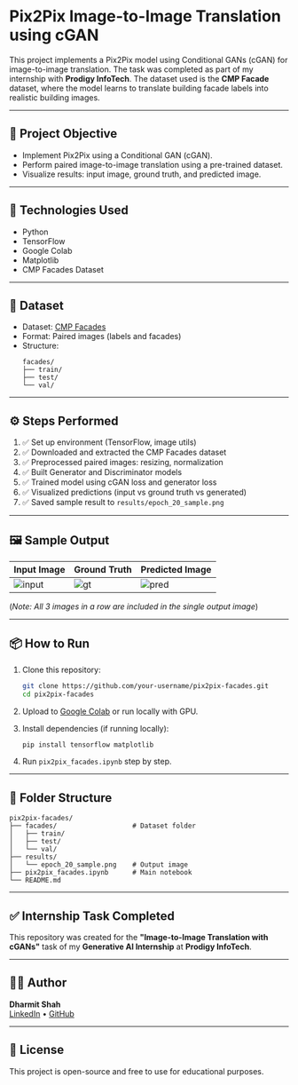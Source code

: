 # Pix2Pix Image-to-Image Translation using cGAN

This project implements a Pix2Pix model using Conditional GANs (cGAN) for image-to-image translation. The task was completed as part of my internship with **Prodigy InfoTech**. The dataset used is the **CMP Facade** dataset, where the model learns to translate building facade labels into realistic building images.

---

## 📌 Project Objective

- Implement Pix2Pix using a Conditional GAN (cGAN).
- Perform paired image-to-image translation using a pre-trained dataset.
- Visualize results: input image, ground truth, and predicted image.

---

## 🧠 Technologies Used

- Python
- TensorFlow
- Google Colab
- Matplotlib
- CMP Facades Dataset

---

## 📁 Dataset

- Dataset: [CMP Facades](https://people.eecs.berkeley.edu/~tinghuiz/projects/pix2pix/datasets/)
- Format: Paired images (labels and facades)
- Structure:
  ```
  facades/
  ├── train/
  ├── test/
  └── val/
  ```

---

## ⚙️ Steps Performed

1. ✅ Set up environment (TensorFlow, image utils)
2. ✅ Downloaded and extracted the CMP Facades dataset
3. ✅ Preprocessed paired images: resizing, normalization
4. ✅ Built Generator and Discriminator models
5. ✅ Trained model using cGAN loss and generator loss
6. ✅ Visualized predictions (input vs ground truth vs generated)
7. ✅ Saved sample result to `results/epoch_20_sample.png`

---

## 🖼️ Sample Output

| Input Image | Ground Truth | Predicted Image |
|-------------|---------------|------------------|
| ![input](results/epoch_20_sample.png) | ![gt](results/epoch_20_sample.png) | ![pred](results/epoch_20_sample.png) |

(*Note: All 3 images in a row are included in the single output image*)

---

## 📦 How to Run

1. Clone this repository:
   ```bash
   git clone https://github.com/your-username/pix2pix-facades.git
   cd pix2pix-facades
   ```

2. Upload to [Google Colab](https://colab.research.google.com/) or run locally with GPU.

3. Install dependencies (if running locally):
   ```bash
   pip install tensorflow matplotlib
   ```

4. Run `pix2pix_facades.ipynb` step by step.

---

## 📁 Folder Structure

```
pix2pix-facades/
├── facades/                   # Dataset folder
│   ├── train/
│   ├── test/
│   └── val/
├── results/
│   └── epoch_20_sample.png    # Output image
├── pix2pix_facades.ipynb      # Main notebook
└── README.md
```

---

## ✅ Internship Task Completed

This repository was created for the **"Image-to-Image Translation with cGANs"** task of my **Generative AI Internship** at **Prodigy InfoTech**.

---

## 🙋‍♂️ Author

**Dharmit Shah**  
[LinkedIn](https://www.linkedin.com/in/dharmit-shah2508) • [GitHub](https://github.com/dkshah25)

---

## 📃 License

This project is open-source and free to use for educational purposes.
